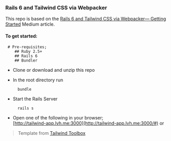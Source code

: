 ### Rails 6 and Tailwind CSS via Webpacker

This repo is based on the [Rails 6 and Tailwind CSS via Webpacker— Getting Started](https://medium.com/@davidteren/rails-6-and-tailwindcss-getting-started-42ba59e45393) Medium article.

#### To get started: 

	 # Pre-requisites;
		## Ruby 2.5+
		## Rails 6
		## Bundler

- Clone or download and unzip this repo
- In the root directory run
					
		bundle
- Start the Rails Server
	
		rails s
				
 - Open  one of the following in your browser;	
	 [http://tailwind-app.lvh.me:3000](http://tailwind-app.lvh.me:3000/#)
	 or 

> Template from [Tailwind Toolbox](https://www.tailwindtoolbox.com/)


